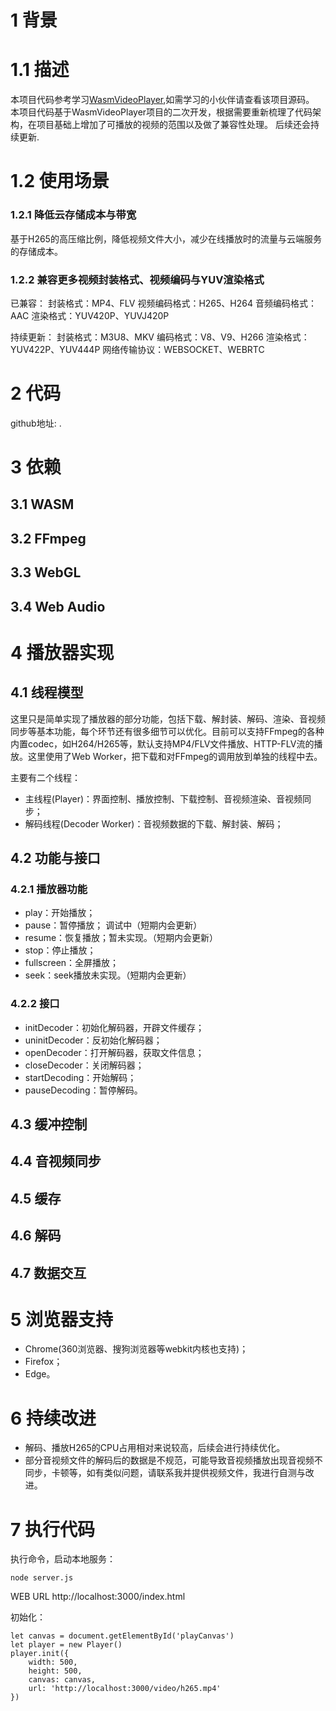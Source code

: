 # 1 背景
# 1.1 描述
本项目代码参考学习[WasmVideoPlayer](https://github.com/sonysuqin/WasmVideoPlayer),如需学习的小伙伴请查看该项目源码。
本项目代码基于WasmVideoPlayer项目的二次开发，根据需要重新梳理了代码架构，在项目基础上增加了可播放的视频的范围以及做了兼容性处理。
后续还会持续更新.
# 1.2 使用场景
### 1.2.1 降低云存储成本与带宽
基于H265的高压缩比例，降低视频文件大小，减少在线播放时的流量与云端服务的存储成本。
### 1.2.2 兼容更多视频封装格式、视频编码与YUV渲染格式
已兼容：
封装格式：MP4、FLV
视频编码格式：H265、H264
音频编码格式：AAC
渲染格式：YUV420P、YUVJ420P

持续更新：
封装格式：M3U8、MKV
编码格式：V8、V9、H266
渲染格式：YUV422P、YUV444P
网络传输协议：WEBSOCKET、WEBRTC

# 2 代码
github地址: []().

# 3 依赖
## 3.1 WASM
## 3.2 FFmpeg
## 3.3 WebGL
## 3.4 Web Audio

# 4 播放器实现
## 4.1 线程模型
这里只是简单实现了播放器的部分功能，包括下载、解封装、解码、渲染、音视频同步等基本功能，每个环节还有很多细节可以优化。目前可以支持FFmpeg的各种内置codec，如H264/H265等，默认支持MP4/FLV文件播放、HTTP-FLV流的播放。这里使用了Web Worker，把下载和对FFmpeg的调用放到单独的线程中去。

主要有二个线程：
- 主线程(Player)：界面控制、播放控制、下载控制、音视频渲染、音视频同步；
- 解码线程(Decoder Worker)：音视频数据的下载、解封装、解码；

## 4.2 功能与接口
### 4.2.1 播放器功能
- play：开始播放；
- pause：暂停播放； 调试中（短期内会更新）
- resume：恢复播放；暂未实现。（短期内会更新）
- stop：停止播放；
- fullscreen：全屏播放； 
- seek：seek播放未实现。（短期内会更新）
### 4.2.2 接口
- initDecoder：初始化解码器，开辟文件缓存；
- uninitDecoder：反初始化解码器；
- openDecoder：打开解码器，获取文件信息；
- closeDecoder：关闭解码器；
- startDecoding：开始解码；
- pauseDecoding：暂停解码。 
## 4.3 缓冲控制
## 4.4 音视频同步
## 4.5 缓存
## 4.6 解码
## 4.7 数据交互

# 5 浏览器支持
- Chrome(360浏览器、搜狗浏览器等webkit内核也支持)；
- Firefox；
- Edge。

# 6 持续改进
- 解码、播放H265的CPU占用相对来说较高，后续会进行持续优化。
- 部分音视频文件的解码后的数据是不规范，可能导致音视频播放出现音视频不同步，卡顿等，如有类似问题，请联系我并提供视频文件，我进行自测与改进。

# 7 执行代码
执行命令，启动本地服务：
```
node server.js
```
WEB URL http://localhost:3000/index.html

初始化：
```
let canvas = document.getElementById('playCanvas')
let player = new Player()
player.init({
    width: 500,
    height: 500,
    canvas: canvas,
    url: 'http://localhost:3000/video/h265.mp4'
})
```



